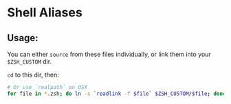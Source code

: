 # Shell Aliases

## Usage:

You can either `source` from these files individually,
or link them into your `$ZSH_CUSTOM` dir.

`cd` to this dir, then:

```sh
# Or use `realpath` on OSX
for file in *.zsh; do ln -s `readlink -f $file` $ZSH_CUSTOM/$file; done
```
